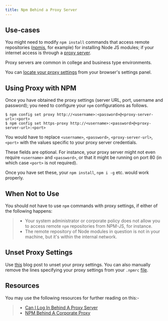 ```yaml
---
title: Npm Behind a Proxy Server
---
```

## Use-cases

You might need to modify `npm install` commands that access remote repositories (<a href='https://www.npmjs.com/' target='_blank' rel='nofollow'>npmjs</a>, for example) for installing Node JS modules; if your internet access is through a <a href='https://en.wikipedia.org/wiki/Proxy_server' target='_blank' rel='nofollow'>proxy server</a>.

Proxy servers are common in college and business type environments.

You can <a href='http://www.wikihow.com/Change-Proxy-Settings' target='_blank' rel='nofollow'>locate your proxy settings</a> from your browser's settings panel.

## Using Proxy with NPM

Once you have obtained the proxy settings (server URL, port, username and password); you need to configure your `npm` configurations as follows.

    $ npm config set proxy http://<username>:<password>@<proxy-server-url>:<port>
    $ npm config set https-proxy http://<username>:<password>@<proxy-server-url>:<port>

You would have to replace `<username>`, `<password>`, `<proxy-server-url>`, `<port>` with the values specific to your proxy server credentials.

These fields are optional. For instance, your proxy server might not even require `<username>` and `<password>`, or that it might be running on port 80 (in which case `<port>` is not required).

Once you have set these, your `npm install`, `npm i -g` etc. would work properly.

## When Not to Use

You should not have to use `npm` commands with proxy settings, if either of the following happens:

> *   Your system administrator or corporate policy does not allow you to access remote `npm` repositories from NPM-JS, for instance.
> *   The remote repository of Node modules in question is not in your machine, but it's within the internal network.

## Unset Proxy Settings

Use <a href='http://luxiyalu.com/how-to-remove-all-npm-proxy-settings/' target='_blank' rel='nofollow'>this</a> blog post to unset your proxy settings. You can also manually remove the lines specifying your proxy settings from your `.npmrc` <a href='https://docs.npmjs.com/files/npmrc' target='_blank' rel='nofollow'>file</a>.

## Resources

You may use the following resources for further reading on this:-

> *   <a href='https://github.com/npm/npm/issues/9401#issuecomment-134569585' target='_blank' rel='nofollow'>Can I Log In Behind A Proxy Server</a>
> *   <a href='http://intenseagile.com/2015/09/04/npm-behind-proxy.html' target='_blank' rel='nofollow'>NPM Behind A Corporate Proxy</a>